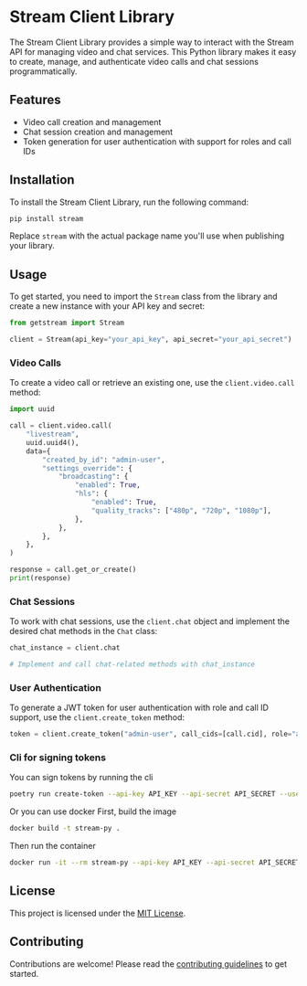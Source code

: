 # Stream Client Library

The Stream Client Library provides a simple way to interact with the Stream API for managing video and chat services. This Python library makes it easy to create, manage, and authenticate video calls and chat sessions programmatically.

## Features

- Video call creation and management
- Chat session creation and management
- Token generation for user authentication with support for roles and call IDs

## Installation

To install the Stream Client Library, run the following command:

```sh
pip install stream
```

Replace `stream` with the actual package name you'll use when publishing your library.

## Usage

To get started, you need to import the `Stream` class from the library and create a new instance with your API key and secret:

```python
from getstream import Stream

client = Stream(api_key="your_api_key", api_secret="your_api_secret")
```

### Video Calls

To create a video call or retrieve an existing one, use the `client.video.call` method:

```python
import uuid

call = client.video.call(
    "livestream",
    uuid.uuid4(),
    data={
        "created_by_id": "admin-user",
        "settings_override": {
            "broadcasting": {
                "enabled": True,
                "hls": {
                    "enabled": True,
                    "quality_tracks": ["480p", "720p", "1080p"],
                },
            },
        },
    },
)

response = call.get_or_create()
print(response)
```

### Chat Sessions

To work with chat sessions, use the `client.chat` object and implement the desired chat methods in the `Chat` class:

```python
chat_instance = client.chat

# Implement and call chat-related methods with chat_instance
```

### User Authentication

To generate a JWT token for user authentication with role and call ID support, use the `client.create_token` method:

```python
token = client.create_token("admin-user", call_cids=[call.cid], role="admin")
```

### Cli for signing tokens

You can sign tokens by running the cli

```sh
poetry run create-token --api-key API_KEY --api-secret API_SECRET --user-id USER_ID [--expiration EXPIRATION]
```

Or you can use docker
First, build the image

```sh
docker build -t stream-py .
```

Then run the container

```sh
docker run -it --rm stream-py --api-key API_KEY --api-secret API_SECRET
```

## License

This project is licensed under the [MIT License](LICENSE).

## Contributing

Contributions are welcome! Please read the [contributing guidelines](CONTRIBUTING.md) to get started.
